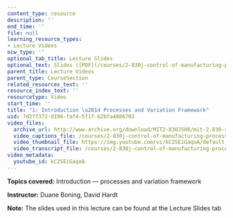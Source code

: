```yaml
---
content_type: resource
description: ''
end_time: ''
file: null
learning_resource_types:
- Lecture Videos
ocw_type: ''
optional_tab_title: Lecture Slides
optional_text: Slides ([PDF](/courses/2-830j-control-of-manufacturing-processes-sma-6303-spring-2008/resources/lecture1))
parent_title: Lecture Videos
parent_type: CourseSection
related_resources_text: ''
resource_index_text: ''
resourcetype: Video
start_time: ''
title: "1: Introduction \u2014 Processes and Variation Framework"
uid: 7d27f372-d196-faf4-5f1f-b2bfa4806703
video_files:
  archive_url: http://www.archive.org/download/MIT2-830JS08/mit-2.830-s08-lec01_300k.mp4
  video_captions_file: /courses/2-830j-control-of-manufacturing-processes-sma-6303-spring-2008/a9309caac8135dac880fec6f966289d0_kC2SEiGaqoA.vtt
  video_thumbnail_file: https://img.youtube.com/vi/kC2SEiGaqoA/default.jpg
  video_transcript_file: /courses/2-830j-control-of-manufacturing-processes-sma-6303-spring-2008/0c0c8559df6f27068ebb505bb0313ef8_kC2SEiGaqoA.pdf
video_metadata:
  youtube_id: kC2SEiGaqoA
---
```


**Topics covered:** Introduction — processes and variation framework

**Instructor:** Duane Boning, David Hardt

**Note:** The slides used in this lecture can be found at the Lecture Slides tab



